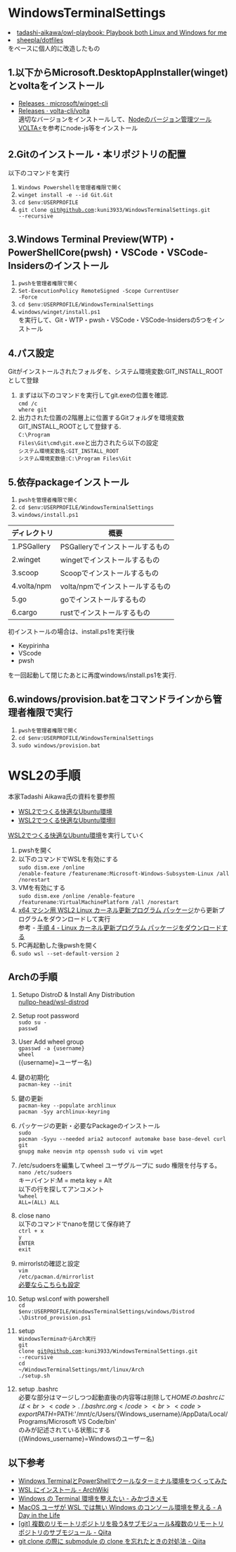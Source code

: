 # WindowsTerminalSettings

<li><a href="https://github.com/tadashi-aikawa/owl-playbook">tadashi-aikawa/owl-playbook: Playbook both Linux and Windows for me</a></li>
<li><a href="https://github.com/sheepla/dotfiles">sheepla/dotfiles</a></li>
をベースに個人的に改造したもの

## 1.以下からMicrosoft.DesktopAppInstaller(winget)とvoltaをインストール

<ul>
  <li><a href="https://github.com/microsoft/winget-cli/releases">Releases · microsoft/winget-cli</a></li>
  <li><a href="https://github.com/volta-cli/volta/releases">Releases · volta-cli/volta</a></li>
適切なバージョンをインストールして、<a href="https://qiita.com/naoyukik/items/d6a11808338a494238db">Nodeのバージョン管理ツールVOLTA⚡</a>を参考にnode-js等をインストール
</ul>

## 2.Gitのインストール・本リポジトリの配置

以下のコマンドを実行

1. <code>Windows Powershellを管理者権限で開く</code>
2. <code>winget install -e --id Git.Git</code>
3. <code>cd $env:USERPROFILE</code>
4. <code>git clone git@github.com:kuni3933/WindowsTerminalSettings.git --recursive</code>

## 3.Windows Terminal Preview(WTP)・PowerShellCore(pwsh)・VSCode・VSCode-Insidersのインストール

1. <code>pwshを管理者権限で開く</code>
2. <code>Set-ExecutionPolicy RemoteSigned -Scope CurrentUser -Force</code><br>
3. <code>cd $env:USERPROFILE/WindowsTerminalSettings</code><br>
4. <code>windows/winget/install.ps1</code><br>
  を実行して、Git・WTP・pwsh・VSCode・VSCode-Insidersの5つをインストール

## 4.パス設定

Gitがインストールされたフォルダを、システム環境変数:GIT_INSTALL_ROOT として登録

1. まずは以下のコマンドを実行してgit.exeの位置を確認.<br>
    <code>cmd /c where git</code><br>
2. 出力された位置の2階層上に位置するGitフォルダを環境変数GIT_INSTALL_ROOTとして登録する.<br>
    <code>C:\Program Files\Git\cmd\git.exe</code>と出力されたら以下の設定<br>
    <code>システム環境変数名:GIT_INSTALL_ROOT</code><br>
    <code>システム環境変数値:C:\Program Files\Git</code><br>

## 5.依存packageインストール

1. <code>pwshを管理者権限で開く</code><br>
2. <code>cd $env:USERPROFILE/WindowsTerminalSettings</code><br>
3. <code>windows/install.ps1</code><br>

| ディレクトリ | 概要                                                            |
| ------------ | --------------------------------------------------------------- |
| 1.PSGallery  | PSGalleryでインストールするもの                                 |
| 2.winget     | wingetでインストールするもの                                    |
| 3.scoop      | Scoopでインストールするもの                                     |
| 4.volta/npm  | volta/npmでインストールするもの                                 |
| 5.go         | goでインストールするもの                                        |
| 6.cargo      | rustでインストールするもの                                      |

初インストールの場合は、install.ps1を実行後
<ul>
<li>Keypirinha</li>
<li>VScode</li>
<li>pwsh</li>
</ul>
を一回起動して閉じたあとに再度windows/install.ps1を実行.

## 6.windows/provision.batをコマンドラインから管理者権限で実行

1. <code>pwshを管理者権限で開く</code><br>
2. <code>cd $env:USERPROFILE/WindowsTerminalSettings</code><br>
3. <code>sudo windows/provision.bat</code><br>


# WSL2の手順


本家Tadashi Aikawa氏の資料を要参照<br>
<ul>
  <li><a href="https://blog.mamansoft.net/2020/07/02/efficient-wsl2-with-ubuntu/">WSL2でつくる快適なUbuntu環境</a></li>
  <li><a href="https://blog.mamansoft.net/2020/07/26/efficient-wsl2-with-ubuntu2/">WSL2でつくる快適なUbuntu環境Ⅱ</a></li>
</ul>

<a href="https://blog.mamansoft.net/2020/07/02/efficient-wsl2-with-ubuntu/">WSL2でつくる快適なUbuntu環境</a>を実行していく<br>

1. pwshを開く
2. 以下のコマンドでWSLを有効にする<br>
    <code>sudo dism.exe /online /enable-feature /featurename:Microsoft-Windows-Subsystem-Linux /all /norestart</code><br>
3. VMを有効にする<br>
    <code>sudo dism.exe /online /enable-feature /featurename:VirtualMachinePlatform /all /norestart</code><br>
4. <a href="https://wslstorestorage.blob.core.windows.net/wslblob/wsl_update_x64.msi">x64 マシン用 WSL2 Linux カーネル更新プログラム パッケージ</a>から更新プログラムをダウンロードして実行<br>
  参考 - <a href="https://docs.microsoft.com/ja-jp/windows/wsl/install-win10#step-4---download-the-linux-kernel-update-package">手順 4 - Linux カーネル更新プログラム パッケージをダウンロードする</a><br>
5. PC再起動した後pwshを開く
6. <code>sudo wsl --set-default-version 2</code>

## Archの手順


1. Setupo DistroD & Install Any Distribution<br>
<a href="https://github.com/nullpo-head/wsl-distrod">nullpo-head/wsl-distrod</a>

2. Setup root password<br>
<code>sudo su -</code><br>
<code>passwd</code>

3. User Add wheel group<br>
<code>gpasswd -a {username} wheel</code><br>
({username}=ユーザー名)<br>

4. 鍵の初期化<br>
<code>pacman-key --init</code><br>

5. 鍵の更新<br>
<code>pacman-key --populate archlinux</code><br>
<code>pacman -Syy archlinux-keyring</code><br>

6. パッケージの更新・必要なPackageのインストール<br>
<code>sudo pacman -Syyu --needed aria2 autoconf automake  base base-devel curl git gnupg make neovim ntp openssh sudo vi vim wget</code><br>

7. /etc/sudoersを編集してwheel ユーザグループに sudo 権限を付与する。<br>
<code>nano /etc/sudoers</code><br>
キーバインド:M = meta key = Alt<br>
以下の行を探してアンコメント<br>
<code>%wheel ALL=(ALL) ALL</code><br>

8. close nano<br>
以下のコマンドでnanoを閉じて保存終了<br>
<code>ctrl + x</code><br> 
<code>y</code><br>
<code>ENTER</code><br>
<code>exit</code><br>

9. mirrorlstの確認と設定<br>
<code>vim /etc/pacman.d/mirrorlist</code><br>
<a href="https://wiki.archlinux.jp/index.php/%E3%83%89%E3%83%A1%E3%82%A4%E3%83%B3%E5%90%8D%E5%89%8D%E8%A7%A3%E6%B1%BA">必要ならこちらも設定</a><br>

10. Setup wsl.conf with powershell<br>
<code>cd $env:USERPROFILE/WindowsTerminalSettings/windows/Distrod</code><br>
<code>.\Distrod_provision.ps1</code><br>

11. setup<br>
<code>WindowsTerminaからArch実行</code><br>
<code>git clone git@github.com:kuni3933/WindowsTerminalSettings.git --recursive</code><br>
<code>cd ~/WindowsTerminalSettings/mnt/linux/Arch</code><br>
<code>./setup.sh</code><br>

12. setup .bashrc<br>
必要な部分はマージしつつ起動直後の内容等は削除して$HOMEの.bashrcには<br>
<code>. ~/.bashrc.org</code><br>
<code>export PATH=$PATH:'/mnt/c/Users/{Windows_username}/AppData/Local/Programs/Microsoft VS Code/bin'</code><br>
のみが記述されている状態にする<br>
({Windows_username}=Windowsのユーザー名)<br>


## 以下参考

<ul>
  <li><a href="https://blog.mamansoft.net/2020/05/31/windows-terminal-and-power-shell-makes-beautiful">Windows TerminalとPowerShellでクールなターミナル環境をつくってみた</a></li>
  <li><a href="https://wiki.archlinux.jp/index.php/WSL_%E3%81%AB%E3%82%A4%E3%83%B3%E3%82%B9%E3%83%88%E3%83%BC%E3%83%AB">WSL にインストール - ArchWiki</a></li>
  <li><a href="https://mikazuki.hatenablog.jp/entry/2020/08/01/173459">Windows の Terminal 環境を整えたい - みかづきメモ</a></li>
  <li><a href="https://secon.dev/entry/2020/08/17/070735/">MacOS ユーザが WSL では無い Windows のコンソール環境を整える - A Day in the Life</a></li>
  <li><a href="https://qiita.com/momomo_rimoto/items/30a95e457724746521c2#--%E3%82%B5%E3%83%96%E3%83%A2%E3%82%B8%E3%83%A5%E3%83%BC%E3%83%AB%E3%82%92%E6%9C%80%E6%96%B0%E3%81%AE%E3%83%96%E3%83%A9%E3%83%B3%E3%83%81%E3%81%AB%E3%81%99%E3%82%8B%E5%85%A8%E3%81%A6git-pull%E3%81%99%E3%82%8B">[git] 複数のリモートリポジトリを扱う&amp;サブモジュール&amp;複数のリモートリポジトリのサブモジュール - Qiita</a></li>
  <li><a href="https://qiita.com/kentarosasaki/items/3e670567c0512b9d411e">git clone の際に submodule の clone を忘れたときの対処法 - Qiita</a></li>
</ul>
